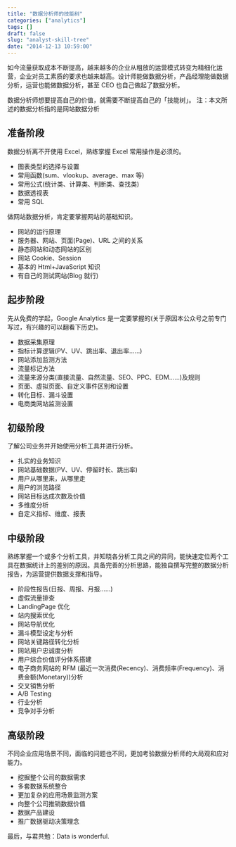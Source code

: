 ```yaml
---
title: "数据分析师的技能树"
categories: ["analytics"]
tags: []
draft: false
slug: "analyst-skill-tree"
date: "2014-12-13 10:59:00"
---
```


如今流量获取成本不断提高，越来越多的企业从粗放的运营模式转变为精细化运营，企业对员工素质的要求也越来越高。设计师能做数据分析，产品经理能做数据分析，运营也能做数据分析，甚至 CEO 也自己做起了数据分析。

数据分析师想要提高自己的价值，就需要不断提高自己的「技能树」。
注：本文所述的数据分析指的是网站数据分析

## 准备阶段
数据分析离不开使用 Excel，熟练掌握 Excel 常用操作是必须的。

* 图表类型的选择与设置
* 常用函数(sum、vlookup、average、max 等)
* 常用公式(统计类、计算类、判断类、查找类)
* 数据透视表
* 常用 SQL

做网站数据分析，肯定要掌握网站的基础知识。

* 网站的运行原理
* 服务器、网站、页面(Page)、URL 之间的关系
* 静态网站和动态网站的区别
* 网站 Cookie、Session
* 基本的 Html+JavaScript 知识
* 有自己的测试网站(Blog 就行)

## 起步阶段
先从免费的学起，Google Analytics 是一定要掌握的(关于原因本公众号之前专门写过，有兴趣的可以翻看下历史)。
* 数据采集原理
* 指标计算逻辑(PV、UV、跳出率、退出率……)
* 网站添加监测方法
* 流量标记方法
* 流量来源分类(直接流量、自然流量、SEO、PPC、EDM……)及规则
* 页面、虚拟页面、自定义事件区别和设置
* 转化目标、漏斗设置
* 电商类网站监测设置

## 初级阶段
了解公司业务并开始使用分析工具并进行分析。
* 扎实的业务知识
* 网站基础数据(PV、UV、停留时长、跳出率)
* 用户从哪里来，从哪里走
* 用户的浏览路径
* 网站目标达成次数及价值
* 多维度分析
* 自定义指标、维度、报表

## 中级阶段
熟练掌握一个或多个分析工具，并知晓各分析工具之间的异同，能快速定位两个工具在数据统计上的差别的原因。具备完善的分析思路，能独自撰写完整的数据分析报告，为运营提供数据支撑和指导。
* 阶段性报告(日报、周报、月报……)
* 虚假流量排查
* LandingPage 优化
* 站内搜索优化
* 网站导航优化
* 漏斗模型设定与分析
* 网站关键路径转化分析
* 网站用户忠诚度分析
* 用户综合价值评分体系搭建
* 电子商务网站的 RFM (最近一次消费(Recency)、消费频率(Frequency)、消费金额(Monetary))分析
* 交叉销售分析
* A/B Testing
* 行业分析
* 竞争对手分析

## 高级阶段
不同企业应用场景不同，面临的问题也不同，更加考验数据分析师的大局观和应对能力。
* 挖掘整个公司的数据需求
* 多套数据系统整合
* 更加复杂的应用场景监测方案
* 向整个公司推销数据价值
* 数据产品建设
* 推广数据驱动决策理念

最后，与君共勉：Data is wonderful.

